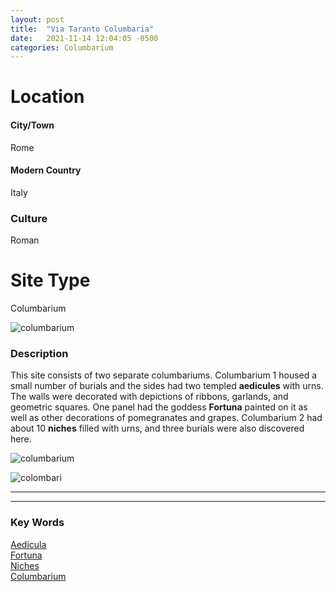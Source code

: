```yaml
---
layout: post
title:  "Via Taranto Columbaria"
date:   2021-11-14 12:04:05 -0500
categories: Columbarium
---
```

# Location
#### City/Town
Rome
#### Modern Country
Italy
### Culture
Roman
# Site Type
Columbarium

![columbarium](https://2.bp.blogspot.com/-XgcsrszrtTk/Uk7CokWZPAI/AAAAAAAARgs/1LlW9P_sepc/s1600/colombari-6.jpg)

### Description
This site consists of two separate columbariums. Columbarium 1 housed a small number of burials and the sides had two templed **aedicules** with urns. The walls were decorated with depictions of ribbons, garlands, and geometric squares. One panel had the goddess **Fortuna** painted on it as well as other decorations of pomegranates and grapes. Columbarium 2 had about 10 **niches** filled with urns, and three burials were also discovered here.

![columbarium](https://3.bp.blogspot.com/-iApOX9Yp3Ms/WoXt39xL5RI/AAAAAAAAk_4/hM_Dwb5SgtY9YLQxGKBR7M20urc28IfKACLcBGAs/s1600/colombario-via-pescara.jpg)

![colombari](https://4.bp.blogspot.com/-g5t2NDoj_N8/Uk7DqFM3qKI/AAAAAAAARhQ/iORwuloMmPM/s1600/colombari-5.jpg)

---
---
### Key Words
[Aedicula](https://www.britannica.com/topic/aedicula)\
[Fortuna](https://www.britannica.com/topic/Fortuna-Roman-goddess)\
[Niches](https://www.britannica.com/technology/niche-architecture)\
[Columbarium](https://www.britannica.com/topic/columbarium)
